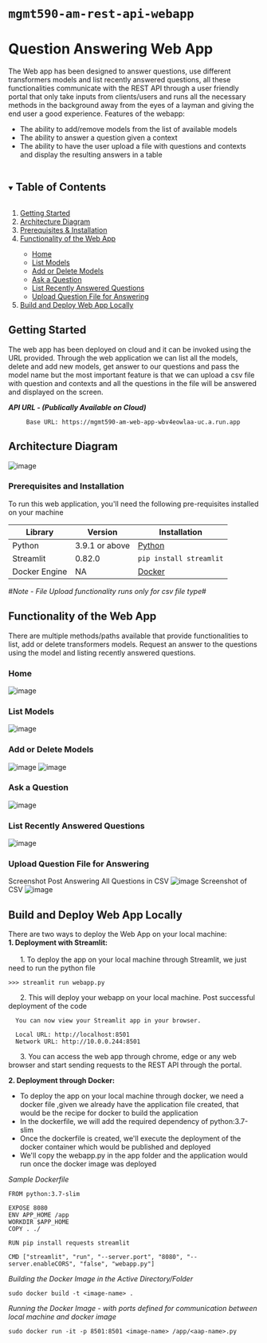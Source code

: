 
# ```mgmt590-am-rest-api-webapp``` 
# Question Answering Web App
The Web app has been designed to answer questions, use different transformers models and list recently answered questions, all these functionalities communicate with the REST API through a user friendly portal that only take inputs from clients/users and runs all the necessary methods in the background away from the eyes of a layman and giving the end user a good experience. Features of the webapp:

- The ability to add/remove models from the list of available models
- The ability to answer a question given a context
- The ability to have the user upload a file with questions and contexts and display the resulting answers in a table

<!-- TABLE OF CONTENTS -->
<details open="open">
  <summary><h2 style="display: inline-block">Table of Contents</h2></summary>
  <ol>
    <li>
      <a href="#getting-started">Getting Started</a>
    </li>
    <li> <a href ="#architecture-diagram"> Architecture Diagram </a></li>
    <li><a href="#prerequisites-and-installation">Prerequisites & Installation</a></li>  
    <li> <a href ="#functionality-of-the-web-app"> Functionality of the Web App </a></li>
    <ul> 
      <li> <a href="#home"> Home </a></li>
      <li> <a href="#list-models"> List Models </a></li>
      <li> <a href="#add-or-delete-models"> Add or Delete Models </a></li>
      <li> <a href="#ask-a-question"> Ask a Question </a></li>
      <li> <a href="#list-recently-answered-questions"> List Recently Answered Questions </a></li>
       <li> <a href="#upload-question-file-for-answering"> Upload Question File for Answering </a></li>
    </ul>
    <li><a href=#build-and-deploy-web-app-locally> Build and Deploy Web App Locally </a> </li>
  </ol>
</details>


## Getting Started
The web app has been deployed on cloud and it can be invoked using the URL provided. Through the web application we can list all the models, delete and add new models, get answer to our questions and pass the model name but the most important feature is that we can upload a csv file with question and contexts and all the questions in the file will be answered and displayed on the screen.

_**API URL - (Publically Available on Cloud)**_
 ```
      Base URL: https://mgmt590-am-web-app-wbv4eowlaa-uc.a.run.app
 ```

## Architecture Diagram
![image](https://user-images.githubusercontent.com/69768815/120727045-867f3c00-c4a7-11eb-8feb-d2e7020f76a8.png)


### Prerequisites and Installation
To run this web application, you'll need the following pre-requisites installed on your machine

| Library      | Version | Installation |
| ----------- | ----------- | --------- |
| Python | 3.9.1 or above  | <a href="https://www.python.org/downloads/"> Python </a> |
| Streamlit | 0.82.0 | `pip install streamlit`|
| Docker Engine | NA | <a href="https://docs.docker.com/engine/"> Docker </a>|

#*Note - File Upload functionality runs only for csv file type*#

## Functionality of the Web App
There are multiple methods/paths available that provide functionalities to list, add or delete transformers models. Request an answer to the questions
using the model and listing recently answered questions.

### Home
![image](https://user-images.githubusercontent.com/69768815/120730695-0dd0ad80-c4b0-11eb-9a9f-6571de900f41.png)

### List Models
![image](https://user-images.githubusercontent.com/69768815/120730712-14f7bb80-c4b0-11eb-90ce-8b47a9ff2f46.png)

### Add or Delete Models
![image](https://user-images.githubusercontent.com/69768815/120733606-884ffc00-c4b5-11eb-857f-f0dc7fe5b0f0.png)
![image](https://user-images.githubusercontent.com/69768815/120733651-943bbe00-c4b5-11eb-9b57-9cc1a996e3ce.png)

### Ask a Question
![image](https://user-images.githubusercontent.com/69768815/120733793-cbaa6a80-c4b5-11eb-8fa1-04a4afd4ed6a.png)

### List Recently Answered Questions
![image](https://user-images.githubusercontent.com/69768815/120733862-eb419300-c4b5-11eb-9a1f-39d4f95cff9a.png)

### Upload Question File for Answering
Screenshot Post Answering All Questions in CSV
![image](https://user-images.githubusercontent.com/69768815/120733894-f85e8200-c4b5-11eb-8695-5d21dc621b2d.png)
Screenshot of CSV
![image](https://user-images.githubusercontent.com/69768815/120738150-580c5b80-c4bd-11eb-9670-b8736193eced.png)


## Build and Deploy Web App Locally
There are two ways to deploy the Web App on your local machine:
</br>
<b> 1. Deployment with Streamlit: </b>
</br>
</br>
&nbsp;&nbsp;&nbsp;&nbsp;&nbsp;&nbsp;1. To deploy the app on your local machine through Streamlit, we just need to run the python file

``` 
>>> streamlit run webapp.py 
```
&nbsp;&nbsp;&nbsp;&nbsp;&nbsp;&nbsp;2. This will deploy your webapp on your local machine. Post successful deployment of the code
```
  You can now view your Streamlit app in your browser.

  Local URL: http://localhost:8501
  Network URL: http://10.0.0.244:8501

```
&nbsp;&nbsp;&nbsp;&nbsp;&nbsp;&nbsp;3. You can access the web app through chrome, edge or any web browser and start sending requests to the REST API through the portal.

<b> 2. Deployment through Docker: </b>

- To deploy the app on your local machine through docker, we need a docker file ,given we already have the application file created, that would be the recipe for docker to build the application
- In the dockerfile, we will add the required dependency of python:3.7-slim
- Once the dockerfile is created, we'll execute the deployment of the docker container which would be published and deployed
- We'll copy the webapp.py in the app folder and the application would run once the docker image was deployed

*Sample Dockerfile*
````
FROM python:3.7-slim

EXPOSE 8080
ENV APP_HOME /app
WORKDIR $APP_HOME
COPY . ./

RUN pip install requests streamlit

CMD ["streamlit", "run", "--server.port", "8080", "--server.enableCORS", "false", "webapp.py"]
````
*Building the Docker Image in the Active Directory/Folder*
```
sudo docker build -t <image-name> . 
```

*Running the Docker Image - with ports defined for communication between local machine and docker image* 
```
sudo docker run -it -p 8501:8501 <image-name> /app/<aap-name>.py
```
